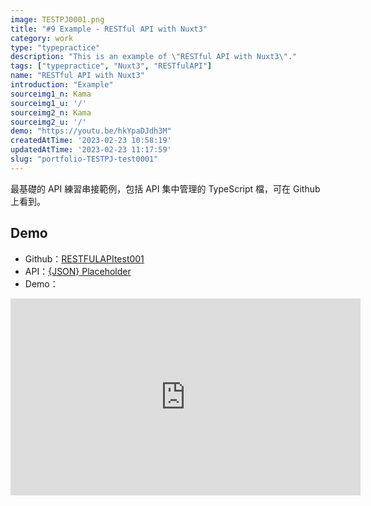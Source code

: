 ```yaml
---
image: TESTPJ0001.png
title: "#9 Example - RESTful API with Nuxt3"
category: work
type: "typepractice"
description: "This is an example of \"RESTful API with Nuxt3\"."
tags: ["typepractice", "Nuxt3", "RESTfulAPI"]
name: "RESTful API with Nuxt3"
introduction: "Example"
sourceimg1_n: Kama
sourceimg1_u: '/'
sourceimg2_n: Kama
sourceimg2_u: '/'
demo: "https://youtu.be/hkYpaDJdh3M"
createdAtTime: '2023-02-23 10:58:19'
updatedAtTime: '2023-02-23 11:17:59'
slug: "portfolio-TESTPJ-test0001"
---
```


最基礎的 API 練習串接範例，包括 API 集中管理的 TypeScript 檔，可在 Github 上看到。

## Demo

- Github：[RESTFULAPItest001](https://github.com/ReiKama414/RESTFULAPItest001)
- API：[{JSON} Placeholder](https://jsonplaceholder.typicode.com/)
- Demo：

<iframe width="560" height="315" src="https://www.youtube.com/embed/hkYpaDJdh3M" title="YouTube video player" frameborder="0" allow="accelerometer; autoplay; clipboard-write; encrypted-media; gyroscope; picture-in-picture; web-share" allowfullscreen></iframe>

